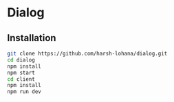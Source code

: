 # Dialog

## Installation

```bash
git clone https://github.com/harsh-lohana/dialog.git
cd dialog
npm install
npm start
cd client
npm install
npm run dev
```
